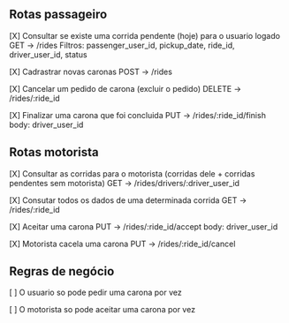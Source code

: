 ## Rotas passageiro

[X] Consultar se existe uma corrida pendente (hoje) para o usuario logado
GET -> /rides
Filtros: passenger_user_id, pickup_date, ride_id, driver_user_id, status

[X] Cadrastrar novas caronas
POST -> /rides

[X] Cancelar um pedido de carona (excluir o pedido)
DELETE -> /rides/:ride_id

[X] Finalizar uma carona que foi concluida
PUT -> /rides/:ride_id/finish
body: driver_user_id

## Rotas motorista

[X] Consultar as corridas para o motorista (corridas dele + corridas pendentes sem motorista)
GET -> /rides/drivers/:driver_user_id

[X] Consutar todos os dados de uma determinada corrida
GET -> /rides/:ride_id

[X] Aceitar uma carona
PUT -> /rides/:ride_id/accept
body: driver_user_id

[X] Motorista cacela uma carona
PUT -> /rides/:ride_id/cancel

## Regras de negócio

[ ] O usuario so pode pedir uma carona por vez

[ ] O motorista so pode aceitar uma carona por vez
